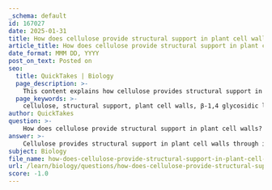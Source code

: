```yaml
---
_schema: default
id: 167027
date: 2025-01-31
title: How does cellulose provide structural support in plant cell walls?
article_title: How does cellulose provide structural support in plant cell walls?
date_format: MMM DD, YYYY
post_on_text: Posted on
seo:
  title: QuickTakes | Biology
  page_description: >-
    This content explains how cellulose provides structural support in plant cell walls, detailing its composition, arrangement, and key features contributing to plant cell integrity.
  page_keywords: >-
    cellulose, structural support, plant cell walls, β-1,4 glycosidic linkages, microfibrils, hydrogen bonds, tensile strength, resistance to degradation, polysaccharides, plant biology
author: QuickTakes
question: >-
    How does cellulose provide structural support in plant cell walls?
answer: >-
    Cellulose provides structural support in plant cell walls through its unique composition and arrangement. It is a linear polysaccharide made up of β-1,4 linked glucose monomers. The key features that contribute to its structural integrity include:\n\n1. **Beta Glycosidic Linkages**: The β-1,4 glycosidic bonds between glucose units result in long, straight chains of cellulose. This configuration allows the chains to align parallel to one another, forming strong intermolecular hydrogen bonds between adjacent chains. These bonds create a rigid structure that is resistant to compression.\n\n2. **Microfibril Formation**: Cellulose molecules aggregate to form microfibrils, which are bundles of cellulose chains. These microfibrils are embedded in a matrix of other polysaccharides and proteins, contributing to the overall strength and stability of the cell wall.\n\n3. **Cell Wall Structure**: The arrangement of cellulose microfibrils in the cell wall is crucial. They are oriented in various directions, providing tensile strength and preventing the cell from collapsing under pressure. This structural organization allows plants to maintain their shape and resist external forces.\n\n4. **Resistance to Degradation**: Cellulose is not easily broken down by most organisms due to the β-glycosidic bonds, which humans and many animals cannot digest. This resistance contributes to the durability of plant cell walls, allowing them to withstand environmental stresses.\n\nIn summary, cellulose's linear structure, the formation of microfibrils, and its arrangement within the cell wall collectively provide the necessary rigidity and strength that support plant cells, enabling them to maintain their shape and integrity.
subject: Biology
file_name: how-does-cellulose-provide-structural-support-in-plant-cell-walls.md
url: /learn/biology/questions/how-does-cellulose-provide-structural-support-in-plant-cell-walls
score: -1.0
---
```


&nbsp;